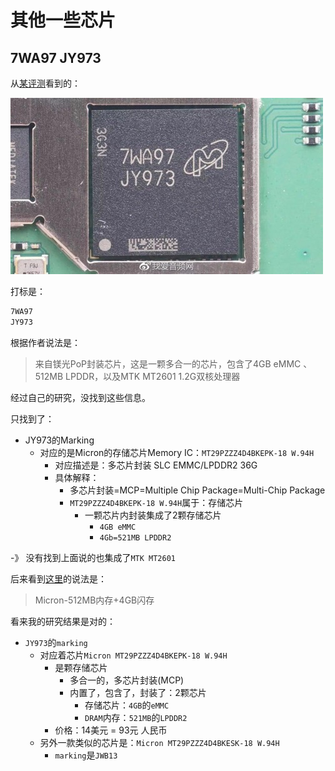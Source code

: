 # 其他一些芯片

## 7WA97 JY973

从[某评测](https://www.jianshu.com/p/8df47126ddd1)看到的：

![](../assets/img/micron_7wa97_jy973.jpg)

打标是：

```bash
7WA97
JY973
```

根据作者说法是：

> 来自镁光PoP封装芯片，这是一颗多合一的芯片，包含了4GB eMMC 、512MB LPDDR，以及MTK MT2601  1.2G双核处理器

经过自己的研究，没找到这些信息。

只找到了：

* JY973的Marking
  * 对应的是Micron的存储芯片Memory IC：`MT29PZZZ4D4BKEPK-18 W.94H`
    * 对应描述是：多芯片封装 SLC EMMC/LPDDR2 36G
    * 具体解释：
      * 多芯片封装=MCP=Multiple Chip Package=Multi-Chip Package
      * `MT29PZZZ4D4BKEPK-18 W.94H`属于：存储芯片
        * 一颗芯片内封装集成了2颗存储芯片
          * `4GB eMMC`
          * `4Gb=521MB LPDDR2`

-》 没有找到上面说的也集成了`MTK MT2601`

后来看到[这里](https://www.ewisetech.com/Pub/Article/11419)的说法是：

> Micron-512MB内存+4GB闪存

看来我的研究结果是对的：

* `JY973`的`marking`
  * 对应着芯片`Micron MT29PZZZ4D4BKEPK-18 W.94H`
    * 是颗存储芯片
      * 多合一的，多芯片封装(MCP)
      * 内置了，包含了，封装了：2颗芯片
        * 存储芯片：`4GB`的`eMMC`
        * `DRAM`内存：`521MB`的`LPDDR2`
    * 价格：14美元 = 93元 人民币
  * 另外一款类似的芯片是：`Micron MT29PZZZ4D4BKESK-18 W.94H`
    * `marking`是`JWB13`
